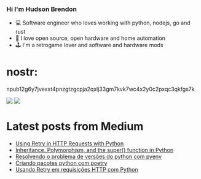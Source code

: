### Hi I'm Hudson Brendon
- 💻 Software engineer who loves working with python, nodejs, go and rust
- 🚀 I love open source, open hardware and home automation
- 🕹️ I'm a retrogame lover and software and hardware mods

# nostr:
npub12g6y7jvexxt4pnzgtzgcpja2qxlj33gm7kvk7wc4x2y0c2pxqc3qkfgs7k

 <a href="https://medium.com/@hudsonbrendon" target="_blank"><img src="https://img.shields.io/badge/Medium-12100E?style=for-the-badge&logo=medium&logoColor=white" target="_blank"></a>
 <a href="https://www.linkedin.com/in/hudsonbrendon/" target="_blank"><img src="https://img.shields.io/badge/-LinkedIn-%230077B5?style=for-the-badge&logo=linkedin&logoColor=white" target="_blank"></a>
    
# Latest posts from Medium

<!-- Medium:START -->
- [Using Retry in HTTP Requests with Python](https://medium.com/@hudsonbrendon/using-retry-in-http-requests-with-python-5c46e3280893?source=rss-19afda1573d0------2)
- [Inheritance, Polymorphism, and the super&lpar;&rpar; function in Python](https://medium.com/@hudsonbrendon/inheritance-polymorphism-and-the-super-function-in-python-ed5c597474e5?source=rss-19afda1573d0------2)
- [Resolvendo o problema de versões do python com pyenv](https://medium.com/@hudsonbrendon/resolvendo-o-problema-de-vers%C3%B5es-do-python-com-pyenv-dc506f1898dd?source=rss-19afda1573d0------2)
- [Criando pacotes python com poetry](https://medium.com/@hudsonbrendon/criando-pacotes-python-com-poetry-f3ef0cdcddb0?source=rss-19afda1573d0------2)
- [Usando Retry em requisições HTTP com Python](https://medium.com/@hudsonbrendon/usando-retry-em-requisi%C3%A7%C3%B5es-http-com-python-d393f5461a62?source=rss-19afda1573d0------2)
<!-- Medium:END -->

</div>
